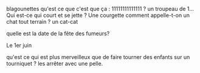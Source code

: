 blagounettes
qu'est ce que c'est que ça : 11111111111111 ? un troupeau de 1...
Qui est-ce qui court et se jette ? Une courgette
comment appelle-t-on un chat tout terrain ? un cat-cat

quelle est la date de la fête des fumeurs?

Le 1er juin






qu'est ce qui est plus merveilleux que de faire tourner des enfants sur un tourniquet ? les arrêter avec une pelle.
